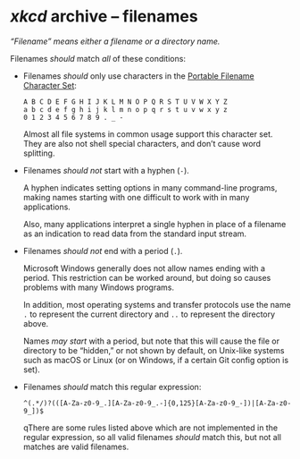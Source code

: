 <!-- SPDX-License-Identifier: CC0-1.0 OR 0BSD -->
# <i>xkcd</i> archive &ndash;&nbsp;filenames

<i>“Filename” means either a filename or a directory name.</i>

Filenames <em>should</em> match <em>all</em> of these conditions:

<ul type="disc">

<li>

Filenames <em>should</em> only use characters in the [Portable Filename Character Set](https://pubs.opengroup.org/onlinepubs/9699919799/basedefs/V1_chap03.html#tag_03_282):

```Text
A B C D E F G H I J K L M N O P Q R S T U V W X Y Z
a b c d e f g h i j k l m n o p q r s t u v w x y z
0 1 2 3 4 5 6 7 8 9 . _ -
```

Almost all file systems in common usage support this character set. They are also not shell special characters, and don’t cause word splitting.

</li>

<li>

Filenames <em>should not</em> start with a hyphen (`-`).

A hyphen indicates setting options in many command-line programs, making names starting with one difficult to work with in many applications.

Also, many applications interpret a single hyphen in place of a filename as an indication to read data from the standard input stream.

</li>

<li>

Filenames <em>should not</em> end with a period (`.`).

Microsoft Windows generally does not allow names ending with a period. This restriction can be worked around, but doing so causes problems with many Windows programs.

In addition, most operating systems and transfer protocols use the name `.` to represent the current directory and `..` to represent the directory above.

Names <em>may</em> <em>start</em> with a period, but note that this will cause the file or directory to be “hidden,” or not shown by default, on Unix-like systems such as macOS or Linux (or on Windows, if a certain Git config option is set).

</li>

<li>

Filenames <em>should</em> match this regular expression:

```Regular-Expression
^(.*/)?(([A-Za-z0-9_.][A-Za-z0-9_.-]{0,125}[A-Za-z0-9_-])|[A-Za-z0-9_])$
```

qThere are some rules listed above which are not implemented in the regular expression, so all valid filenames <em>should</em> match this, but not all matches are valid filenames.

</li>

</ul>
